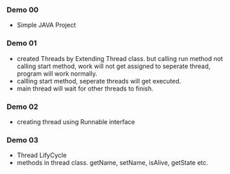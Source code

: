 ### Demo 00
- Simple JAVA Project

### Demo 01
- created Threads by Extending Thread class. but calling run method not calling start method, work will not get assigned to seperate thread, program will work normally.
- callling start method, seperate threads will get executed.
- main thread will wait for other threads to finish.

### Demo 02
- creating thread using Runnable interface

### Demo 03
- Thread LifyCycle
- methods in thread class. getName, setName, isAlive, getState etc.